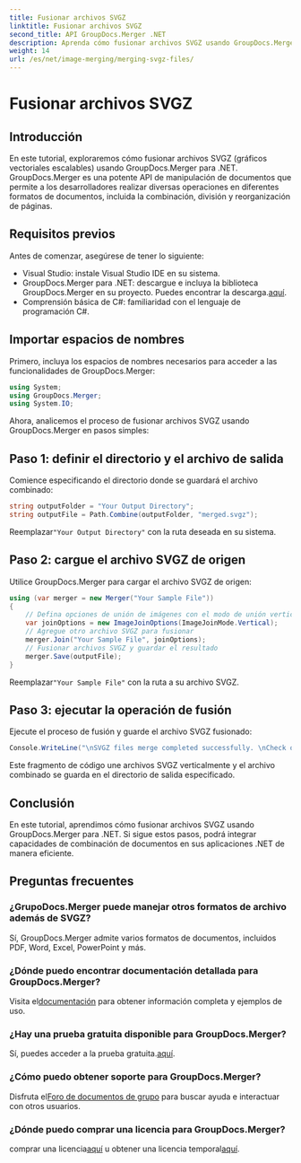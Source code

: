 ```yaml
---
title: Fusionar archivos SVGZ
linktitle: Fusionar archivos SVGZ
second_title: API GroupDocs.Merger .NET
description: Aprenda cómo fusionar archivos SVGZ usando GroupDocs.Merger para .NET con este tutorial paso a paso. Mejore sus habilidades de manipulación de documentos.
weight: 14
url: /es/net/image-merging/merging-svgz-files/
---
```


# Fusionar archivos SVGZ

## Introducción
En este tutorial, exploraremos cómo fusionar archivos SVGZ (gráficos vectoriales escalables) usando GroupDocs.Merger para .NET. GroupDocs.Merger es una potente API de manipulación de documentos que permite a los desarrolladores realizar diversas operaciones en diferentes formatos de documentos, incluida la combinación, división y reorganización de páginas.
## Requisitos previos
Antes de comenzar, asegúrese de tener lo siguiente:
- Visual Studio: instale Visual Studio IDE en su sistema.
-  GroupDocs.Merger para .NET: descargue e incluya la biblioteca GroupDocs.Merger en su proyecto. Puedes encontrar la descarga.[aquí](https://releases.groupdocs.com/merger/net/).
- Comprensión básica de C#: familiaridad con el lenguaje de programación C#.

## Importar espacios de nombres
Primero, incluya los espacios de nombres necesarios para acceder a las funcionalidades de GroupDocs.Merger:
```csharp
using System; 
using GroupDocs.Merger;
using System.IO;
```

Ahora, analicemos el proceso de fusionar archivos SVGZ usando GroupDocs.Merger en pasos simples:
## Paso 1: definir el directorio y el archivo de salida
Comience especificando el directorio donde se guardará el archivo combinado:
```csharp
string outputFolder = "Your Output Directory";
string outputFile = Path.Combine(outputFolder, "merged.svgz");
```
 Reemplazar`"Your Output Directory"` con la ruta deseada en su sistema.
## Paso 2: cargue el archivo SVGZ de origen
Utilice GroupDocs.Merger para cargar el archivo SVGZ de origen:
```csharp
using (var merger = new Merger("Your Sample File"))
{
    // Defina opciones de unión de imágenes con el modo de unión vertical
    var joinOptions = new ImageJoinOptions(ImageJoinMode.Vertical);
    // Agregue otro archivo SVGZ para fusionar
    merger.Join("Your Sample File", joinOptions);
    // Fusionar archivos SVGZ y guardar el resultado
    merger.Save(outputFile);
}
```
 Reemplazar`"Your Sample File"` con la ruta a su archivo SVGZ.
## Paso 3: ejecutar la operación de fusión
Ejecute el proceso de fusión y guarde el archivo SVGZ fusionado:
```csharp
Console.WriteLine("\nSVGZ files merge completed successfully. \nCheck output in {0}", outputFolder);
```
Este fragmento de código une archivos SVGZ verticalmente y el archivo combinado se guarda en el directorio de salida especificado.

## Conclusión
En este tutorial, aprendimos cómo fusionar archivos SVGZ usando GroupDocs.Merger para .NET. Si sigue estos pasos, podrá integrar capacidades de combinación de documentos en sus aplicaciones .NET de manera eficiente.

## Preguntas frecuentes
### ¿GrupoDocs.Merger puede manejar otros formatos de archivo además de SVGZ?
Sí, GroupDocs.Merger admite varios formatos de documentos, incluidos PDF, Word, Excel, PowerPoint y más.
### ¿Dónde puedo encontrar documentación detallada para GroupDocs.Merger?
 Visita el[documentación](https://tutorials.groupdocs.com/merger/net/) para obtener información completa y ejemplos de uso.
### ¿Hay una prueba gratuita disponible para GroupDocs.Merger?
 Sí, puedes acceder a la prueba gratuita.[aquí](https://releases.groupdocs.com/).
### ¿Cómo puedo obtener soporte para GroupDocs.Merger?
 Disfruta el[Foro de documentos de grupo](https://forum.groupdocs.com/c/merger/32) para buscar ayuda e interactuar con otros usuarios.
### ¿Dónde puedo comprar una licencia para GroupDocs.Merger?
 comprar una licencia[aquí](https://purchase.groupdocs.com/buy) u obtener una licencia temporal[aquí](https://purchase.groupdocs.com/temporary-license/).
